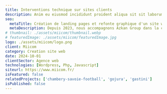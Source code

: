 ```yaml
---
title: Interventions technique sur sites clients
description: Anim eu eiusmod incididunt proident aliqua sit sit laborum. Adipisicing ullamco do fugiat duis reprehenderit deserunt eiusmod quis aliquip elit pariatur.
seo:
  metaTitle: Création de landing pages et refonte graphique d'un site wordpress | Digit Alp
  metaDescription: Depuis 2023, nous accompagnons Azkan Group dans la création de webdesign pour différentes pages clés du site ainsi que pour plusieurs landings pages utilisées dans leurs campagnes d'acquisition.
# thumbnail: ./assets/miicom/thumbnail.webp
# featuredImage: ./assets/miicom/featuredImage.jpg
logo: ./assets/miicom/logo.png
client: Miicom
category: Creation site web
date: 2024-10-01
clientSector: Agence web
technologies: [Wordpress, Php, Javascript]
siteurl: https://www.miicom.fr/
isFeatured: false
relatedProjects: ['chambery-savoie-football', 'gojura', 'gastini']
isPublished: false
---
```

